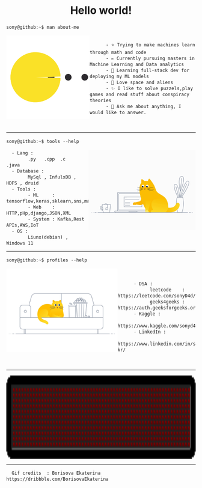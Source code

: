 <h1 align="center">Hello world!</h1>

```csharp
sony@github:~$ man about-me
```
<div>
<img align="left" src="pacman.svg" height="222px"/>

```

      - ⭐️ Trying to make machines learn through math and code 
      - ✏️ Currently pursuing masters in Machine Learning and Data analytics
      - 🔭 Learning full-stack dev for deploying my ML models 
      - 🚀 Love space and aliens
      - ✨ I like to solve puzzels,play games and read stuff about conspiracy theories
      - 💬 Ask me about anything, I would like to answer.
      
      
```
      
      
   
<hr>

```csharp
sony@github:~$ tools --help
```

<img align="right" src="g1.gif" height="214px"/>


      - Lang : 
            .py   .cpp  .c    .java
      - Database : 
            MySql , InfulxDB , HDFS , druid
      - Tools :
            - ML     : tensorflow,keras,sklearn,sns,mathplotlib,pandas
            - Web    : HTTP,pHp,django,JSON,XML
            - System : Kafka,Rest APIs,AWS,IoT
      - OS : 
            Liunx(debian) , Windows 11
<hr>

```csharp
sony@github:~$ profiles --help
```

<img align="left" src="g2.gif" height="222px"/>


```


      - DSA : 
            leetcode    : https://leetcode.com/sonyD4d/
            geeks4geeks : https://auth.geeksforgeeks.org/user/sonyd4d
      - Kaggle :
            https://www.kaggle.com/sonyd4d
      - LinkedIn :
            https://www.linkedin.com/in/sohan-kr/
            
            
```  
<hr>

<img align="center" src="end.gif" height="222px"/>

<hr>
 
      Gif credits  : Borisova Ekaterina https://dribbble.com/BorisovaEkaterina
<!--
# ![Github Stats By Sony](https://github-readme-stats.vercel.app/api?username=sonyD4d&show_icons=true&title_color=fff&icon_color=79ff97&text_color=9f9f9f&bg_color=151515)  

<p align="center">
    <img src="banner.jpg" width="100%"/>
</p>
-->
